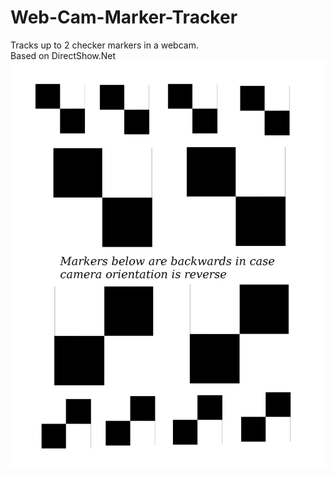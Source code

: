 # Web-Cam-Marker-Tracker
Tracks up to 2 checker markers in a webcam.  
Based on DirectShow.Net  
![alt text](https://github.com/ScienceExp/Web-Cam-Marker-Tracker/blob/main/Markers.png)